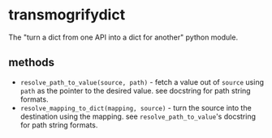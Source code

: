 # transmogrifydict

The "turn a dict from one API into a dict for another" python module.

## methods

* `resolve_path_to_value(source, path)` - fetch a value out of `source` using `path` as the pointer to the desired value. see docstring for path string formats.
* `resolve_mapping_to_dict(mapping, source)` - turn the source into the destination using the mapping. see `resolve_path_to_value`'s docstring for path string formats.
